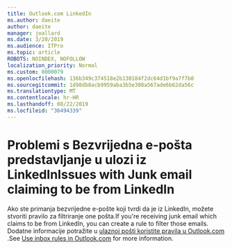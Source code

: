 ```yaml
---
title: Outlook.com LinkedIn
ms.author: daeite
author: daeite
manager: joallard
ms.date: 3/20/2019
ms.audience: ITPro
ms.topic: article
ROBOTS: NOINDEX, NOFOLLOW
localization_priority: Normal
ms.custom: 8000079
ms.openlocfilehash: 136b349c374518e2b130184f2dc64d1bf9a7f7b0
ms.sourcegitcommit: 1d98db8acb9959aba3b5e308a567ade6b62da56c
ms.translationtype: MT
ms.contentlocale: hr-HR
ms.lasthandoff: 08/22/2019
ms.locfileid: "36494339"
---
```

# <a name="issues-with-junk-email-claiming-to-be-from-linkedin"></a><span data-ttu-id="61c0e-102">Problemi s Bezvrijedna e-pošta predstavljanje u ulozi iz LinkedIn</span><span class="sxs-lookup"><span data-stu-id="61c0e-102">Issues with Junk email claiming to be from LinkedIn</span></span>

<span data-ttu-id="61c0e-103">Ako ste primanja bezvrijedne e-pošte koji tvrdi da je iz LinkedIn, možete stvoriti pravilo za filtriranje one pošta.</span><span class="sxs-lookup"><span data-stu-id="61c0e-103">If you're receiving junk email which claims to be from LinkedIn, you can create a rule to filter those emails.</span></span>
<span data-ttu-id="61c0e-104">Dodatne informacije potražite u [ulaznoj pošti koristite pravila u Outlook.com](https://aka.ms/OutlookComInboxRules) .</span><span class="sxs-lookup"><span data-stu-id="61c0e-104">See [Use inbox rules in Outlook.com](https://aka.ms/OutlookComInboxRules) for more information.</span></span>



